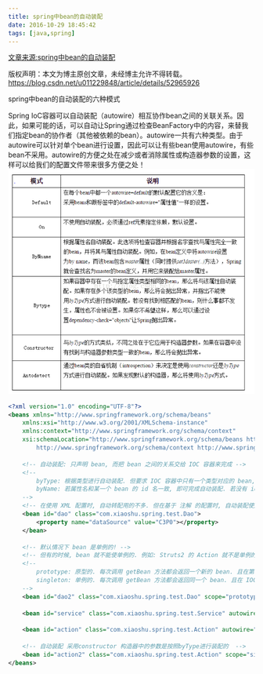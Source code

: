 ```yaml
---
title: spring中bean的自动装配
date: 2016-10-29 18:45:42
tags: [java,spring]
---
```

[文章来源:spring中bean的自动装配](http://blog.csdn.net/u011229848/article/details/52965926)


版权声明：本文为博主原创文章，未经博主允许不得转载。 https://blog.csdn.net/u011229848/article/details/52965926

spring中bean的自动装配的六种模式

Spring IoC容器可以自动装配（autowire）相互协作bean之间的关联关系。因此，如果可能的话，可以自动让Spring通过检查BeanFactory中的内容，来替我们指定bean的协作者（其他被依赖的bean）。autowire一共有六种类型。由于autowire可以针对单个bean进行设置，因此可以让有些bean使用autowire，有些bean不采用。autowire的方便之处在减少或者消除属性或构造器参数的设置，这样可以给我们的配置文件带来很多方便之处！
![](spring中bean的自动装配/20161029183546649.png)
<!--more-->
```xml
<?xml version="1.0" encoding="UTF-8"?>
<beans xmlns="http://www.springframework.org/schema/beans"
	xmlns:xsi="http://www.w3.org/2001/XMLSchema-instance"
	xmlns:context="http://www.springframework.org/schema/context"
	xsi:schemaLocation="http://www.springframework.org/schema/beans http://www.springframework.org/schema/beans/spring-beans.xsd
		http://www.springframework.org/schema/context http://www.springframework.org/schema/context/spring-context-4.0.xsd">

	<!-- 自动装配: 只声明 bean, 而把 bean 之间的关系交给 IOC 容器来完成 -->
	<!--  
		byType: 根据类型进行自动装配. 但要求 IOC 容器中只有一个类型对应的 bean, 若有多个则无法完成自动装配.
		byName: 若属性名和某一个 bean 的 id 名一致, 即可完成自动装配. 若没有 id 一致的, 则无法完成自动装配
	-->
	<!-- 在使用 XML 配置时, 自动转配用的不多. 但在基于 注解 的配置时, 自动装配使用的较多.  -->
	<bean id="dao" class="com.xiaoshu.spring.test.Dao">
		<property name="dataSource" value="C3P0"></property>				
	</bean>
	
	<!-- 默认情况下 bean 是单例的! -->
	<!-- 但有的时候, bean 就不能使单例的. 例如: Struts2 的 Action 就不是单例的! 可以通过 scope 属性来指定 bean 的作用域 -->
	<!--  
		prototype: 原型的. 每次调用 getBean 方法都会返回一个新的 bean. 且在第一次调用 getBean 方法时才创建实例
		singleton: 单例的. 每次调用 getBean 方法都会返回同一个 bean. 且在 IOC 容器初始化时即创建 bean 的实例. 默认值 
	-->
	<bean id="dao2" class="com.xiaoshu.spring.test.Dao" scope="prototype"></bean>
	
	<bean id="service" class="com.xiaoshu.spring.test.Service" autowire="byName"></bean>
	
	<bean id="action" class="com.xiaoshu.spring.test.Action" autowire="byType"></bean>

	<!-- 自动装配 采用constructor 构造器中的参数是按照byType进行装配的  -->
	<bean id="action2" class="com.xiaoshu.spring.test.Action" scope="singleton" autowire="constructor"/> 
</beans>
```